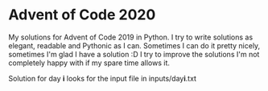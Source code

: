 # **Advent of Code 2020**

My solutions for Advent of Code 2019 in Python.
I try to write solutions as elegant, readable and Pythonic as I can.
Sometimes I can do it pretty nicely, sometimes I'm glad I have a solution :D
I try to improve the solutions I'm not completely happy with if my spare time allows it.

Solution for day **i** looks for the input file in inputs/day**i**.txt